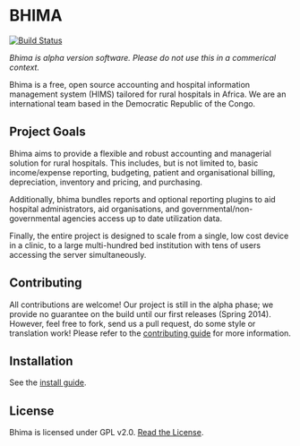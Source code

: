 BHIMA
=================

[![Build Status](https://travis-ci.org/IMA-WorldHealth/bhima.svg?branch=feature%2Ftests)](https://travis-ci.org/IMA-WorldHealth/bhima)

_Bhima is alpha version software. Please do not use this in a commerical context._

Bhima is a free, open source accounting and hospital information management system
(HIMS) tailored for rural hospitals in Africa.  We are an international team
based in the Democratic Republic of the Congo.

Project Goals
--------------------

Bhima aims to provide a flexible and robust accounting and managerial solution
for rural hospitals.  This includes, but is not limited to, basic income/expense
reporting, budgeting, patient and organisational billing, depreciation,
inventory and pricing, and purchasing.

Additionally, bhima bundles reports and optional reporting plugins to aid
hospital administrators, aid organisations, and governmental/non-governmental
agencies access up to date utilization data.

Finally, the entire project is designed to scale from a single, low cost device
in a clinic, to a large multi-hundred bed institution with tens of users
accessing the server simultaneously.

Contributing
---------------
All contributions are welcome!  Our project is still in the alpha phase; we
provide no guarantee on the build until our first releases (Spring 2014).
However, feel free to fork, send us a pull request, do some style or
translation work!  Please refer to the [contributing guide](./CONTRIBUTING.md)
for more information.

Installation
-------------------
See the [install guide](./docs/INSTALL.md).

License
---------------
Bhima is licensed under GPL v2.0.  [Read the License](./LICENSE).
